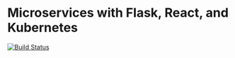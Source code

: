 # Microservices with Flask, React, and Kubernetes

[![Build Status](https://travis-ci.com/northkevin/microservice-app.svg?branch=master)](https://travis-ci.com/northkevin/microservice-app)
